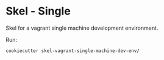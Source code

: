 # Skel - Single

Skel for a vagrant single machine development environment.

Run:

    cookiecutter skel-vagrant-single-machine-dev-env/